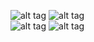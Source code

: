 ![alt tag](https://github.com/sofianeOuafir/iOSSwiftUniProjet5/blob/master/Capture%20d’écran%202017-03-06%20à%2014.48.59.png)
![alt tag](https://github.com/sofianeOuafir/iOSSwiftUniProjet5/blob/master/Capture%20d’écran%202017-03-06%20à%2014.50.06.png)
<br>
![alt tag](https://github.com/sofianeOuafir/iOSSwiftUniProjet5/blob/master/Capture%20d’écran%202017-03-06%20à%2014.51.07.png)
![alt tag](https://github.com/sofianeOuafir/iOSSwiftUniProjet5/blob/master/Capture%20d’écran%202017-03-06%20à%2014.52.08.png)
